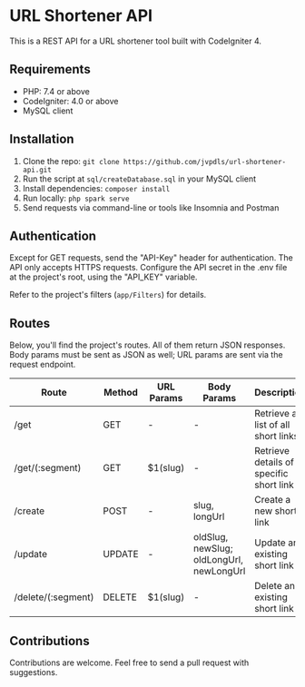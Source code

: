 # URL Shortener API

This is a REST API for a URL shortener tool built with CodeIgniter 4.

## Requirements

- PHP: 7.4 or above
- CodeIgniter: 4.0 or above
- MySQL client

## Installation

1.  Clone the repo: `git clone https://github.com/jvpdls/url-shortener-api.git`
2.  Run the script at `sql/createDatabase.sql` in your MySQL client
3.  Install dependencies: `composer install`
4.  Run locally: `php spark serve`
5.  Send requests via command-line or tools like Insomnia and Postman

## Authentication

Except for GET requests, send the "API-Key" header for authentication. The API only accepts HTTPS requests. Configure the API secret in the .env file at the project's root, using the "API_KEY" variable.

Refer to the project's filters (`app/Filters`) for details.

## Routes

Below, you'll find the project's routes. All of them return JSON responses. Body params must be sent as JSON as well; URL params are sent via the request endpoint.

| Route              | Method | URL Params | Body Params                              | Description                               |
| ------------------ | ------ | ---------- | ---------------------------------------- | ----------------------------------------- |
| /get               | GET    | -          | -                                        | Retrieve a list of all short links        |
| /get/(:segment)    | GET    | $1(slug)   | -                                        | Retrieve details of a specific short link |
| /create            | POST   | -          | slug, longUrl                            | Create a new short link                   |
| /update            | UPDATE | -          | oldSlug, newSlug; oldLongUrl, newLongUrl | Update an existing short link             |
| /delete/(:segment) | DELETE | $1(slug)   | -                                        | Delete an existing short link             |

## Contributions

Contributions are welcome. Feel free to send a pull request with suggestions.
